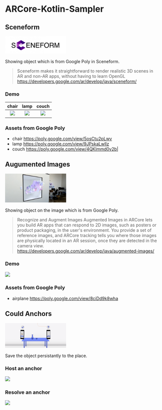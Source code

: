 # ARCore-Kotlin-Sampler

## Sceneform
<img src="readmeImages/sceneform.jpg" width=200>

Showing object which is from Google Poly in Sceneform.

>Sceneform makes it straightforward to render realistic 3D scenes in AR and non-AR apps, without having to learn OpenGL
https://developers.google.com/ar/develop/java/sceneform/

### Demo
|chair|lamp|couch|
|:-:|:-:|:-:|
|<img src="gifs/chair.gif" width=200>|<img src="gifs/lamp.gif" width=200>|<img src="gifs/couch.gif" width=200>|

### Assets from Google Poly
- chair https://poly.google.com/view/5osCtu2pLwv
- lamp https://poly.google.com/view/9JPskaLwlIz
- couch https://poly.google.com/view/4QKlmmd0v2b|

## Augumented Images
<img src="readmeImages/augmented_images.png" width=200>

Showing object on the image which is from Google Poly.

>Recognize and Augment Images
Augmented Images in ARCore lets you build AR apps that can respond to 2D images, such as posters or product packaging, in the user's environment. You provide a set of reference images, and ARCore tracking tells you where those images are physically located in an AR session, once they are detected in the camera view.
https://developers.google.com/ar/develop/java/augmented-images/

### Demo
<img src="gifs/airplane.gif" width=200>

### Assets from Google Poly
- airplane https://poly.google.com/view/8ciDd9k8wha

## Could Anchors
<img src="readmeImages/cloud_anchors.png" width=200>

Save the object persistantly to the place.

### Host an anchor
<img src="gifs/host.gif" width=200>

### Resolve an anchor
<img src="gifs/resolve.gif" width=200>
